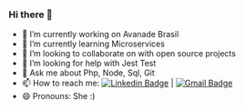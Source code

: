 ### Hi there 👋

- 🔭 I’m currently working on Avanade Brasil
- 🌱 I’m currently learning Microservices
- 👯 I’m looking to collaborate on with open source projects
- 🤔 I’m looking for help with Jest Test
- 💬 Ask me about Php, Node, Sql, Git
- 📫 How to reach me: [![Linkedin Badge](https://img.shields.io/badge/-Iana%20Sousa-blue?style=flat-square&logo=Linkedin&logoColor=white&link=https://www.linkedin.com/in/ianasousa/)](https://www.linkedin.com/in/ianasousa/) 
| 
[![Gmail Badge](https://img.shields.io/badge/-ianasousati@gmail.com-c14438?style=flat-square&logo=Gmail&logoColor=white&link=mailto:ianasousati@gmail.com)](mailto:ianasousati@gmail.com)
- 😄 Pronouns: She :)
<!--
**IanaCris/IanaCris** is a ✨ _special_ ✨ repository because its `README.md` (this file) appears on your GitHub profile.

Here are some ideas to get you started:

- 🔭 I’m currently working on ...
- 🌱 I’m currently learning ...
- 👯 I’m looking to collaborate on ...
- 🤔 I’m looking for help with ...
- 💬 Ask me about ...
- 📫 How to reach me: ...
- 😄 Pronouns: ...
- ⚡ Fun fact: ...
-->
